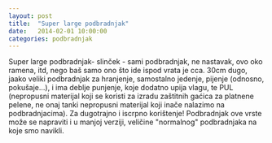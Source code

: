 ```yaml
---
layout: post
title:  "Super large podbradnjak"
date:   2014-02-01 10:00:00
categories: podbradnjak
---
```


Super large podbradnjak- slinček - sami podbradnjak, ne nastavak, ovo oko ramena, itd, nego baš samo ono što ide ispod vrata je cca. 30cm dugo, jaako veliki podbradnjak za hranjenje, samostalno jedenje, pijenje (odnosno, pokušaje...), i ima deblje punjenje, koje dodatno upija vlagu, te PUL (nepropusni materijal koji se koristi za izradu zaštitnih gaćica za platnene pelene, ne onaj tanki nepropusni materijal koji inače nalazimo na podbradnjacima). Za dugotrajno i iscrpno korištenje! Podbradnjak ove vrste može se napraviti i u manjoj verziji, veličine "normalnog" podbradnjaka na koje smo navikli.
